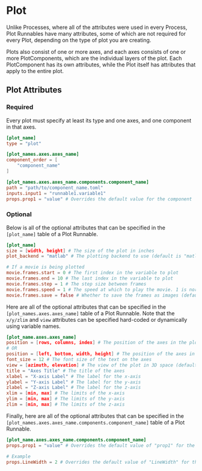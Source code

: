 # Plot

Unlike Processes, where all of the attributes were used in every Process, Plot Runnables have many attributes, some of which are not required for every Plot, depending on the type of plot you are creating.

Plots also consist of one or more axes, and each axes consists of one or more PlotComponents, which are the individual layers of the plot. Each PlotComponent has its own attributes, while the Plot itself has attributes that apply to the entire plot.

## Plot Attributes

### Required
Every plot must specify at least its type and one axes, and one component in that axes.
```toml
[plot_name]
type = "plot"

[plot_names.axes.axes_name]
component_order = [
    "component_name"
]

[plot_names.axes.axes_name.components.component_name]
path = "path/to/component_name.toml"
inputs.input1 = "runnable1.variable1"
props.prop1 = "value" # Overrides the default value for the component
```

### Optional
Below is all of the optional attributes that can be specified in the `[plot_name]` table of a Plot Runnable.

```toml
[plot_name]
size = [width, height] # The size of the plot in inches
plot_backend = "matlab" # The plotting backend to use (default is "matlab")

# If a movie is being plotted
movie.frames.start = 0 # The first index in the variable to plot
movie.frames.end = 10 # The last index in the variable to plot
movie.frames.step = 1 # The step size between frames
movie.frames.speed = 1 # The speed at which to play the movie. 1 is normal speed, 0.5 is half speed, etc.
movie.frames.save = false # Whether to save the frames as images (default is false)
```

Here are all of the optional attributes that can be specified in the `[plot_names.axes.axes_name]` table of a Plot Runnable. Note that the `x/y/zlim` and `view` attributes can be specified hard-coded or dynamically using variable names.
```toml
[plot_name.axes.axes_name]
position = [rows, columns, index] # The position of the axes in the plot following the matplotlib convention
# OR
position = [left, bottom, width, height] # The position of the axes in the plot following the matplotlib convention
font_size = 12 # The font size of the text on the axes
view = [azimuth, elevation] # The view of the plot in 3D space (default is [0, 90] for 2D plots)
title = "Axes Title" # The title of the axes
xlabel = "X-axis Label" # The label for the x-axis
ylabel = "Y-axis Label" # The label for the y-axis
zlabel = "Z-axis Label" # The label for the z-axis
xlim = [min, max] # The limits of the x-axis
ylim = [min, max] # The limits of the y-axis
zlim = [min, max] # The limits of the z-axis
```

Finally, here are all of the optional attributes that can be specified in the `[plot_names.axes.axes_name.components.component_name]` table of a Plot Runnable.
```toml
[plot_name.axes.axes_name.components.component_name]
props.prop1 = "value" # Overrides the default value of "prop1" for the component

# Example
props.LineWidth = 2 # Overrides the default value of "LineWidth" for the component
```
